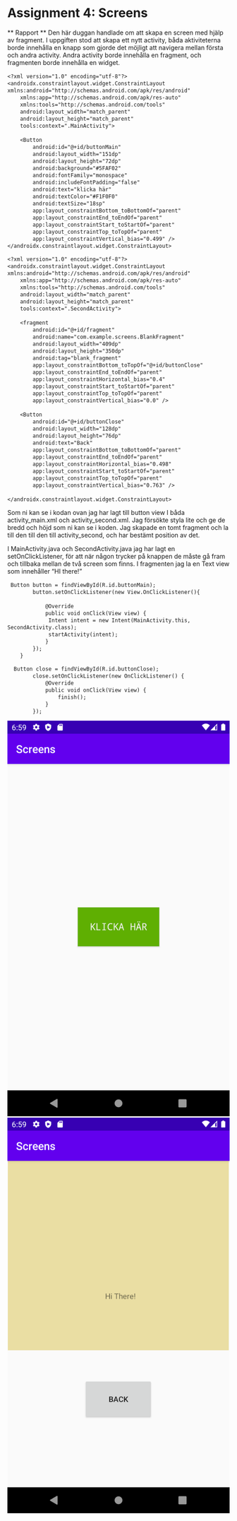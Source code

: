 # Assignment 4: Screens

** Rapport **
Den här duggan handlade om att skapa en screen med hjälp av fragment. I uppgiften stod att skapa ett nytt activity, båda aktiviteterna borde innehålla en knapp som gjorde det möjligt att navigera mellan första och andra activity. Andra activity borde innehålla en fragment, och fragmenten borde innehålla en widget. 
```
<?xml version="1.0" encoding="utf-8"?>
<androidx.constraintlayout.widget.ConstraintLayout xmlns:android="http://schemas.android.com/apk/res/android"
    xmlns:app="http://schemas.android.com/apk/res-auto"
    xmlns:tools="http://schemas.android.com/tools"
    android:layout_width="match_parent"
    android:layout_height="match_parent"
    tools:context=".MainActivity">

    <Button
        android:id="@+id/buttonMain"
        android:layout_width="151dp"
        android:layout_height="72dp"
        android:background="#5FAF02"
        android:fontFamily="monospace"
        android:includeFontPadding="false"
        android:text="klicka här"
        android:textColor="#F1F0F0"
        android:textSize="18sp"
        app:layout_constraintBottom_toBottomOf="parent"
        app:layout_constraintEnd_toEndOf="parent"
        app:layout_constraintStart_toStartOf="parent"
        app:layout_constraintTop_toTopOf="parent"
        app:layout_constraintVertical_bias="0.499" />
</androidx.constraintlayout.widget.ConstraintLayout>
```
```
<?xml version="1.0" encoding="utf-8"?>
<androidx.constraintlayout.widget.ConstraintLayout xmlns:android="http://schemas.android.com/apk/res/android"
    xmlns:app="http://schemas.android.com/apk/res-auto"
    xmlns:tools="http://schemas.android.com/tools"
    android:layout_width="match_parent"
    android:layout_height="match_parent"
    tools:context=".SecondActivity">

    <fragment
        android:id="@+id/fragment"
        android:name="com.example.screens.BlankFragment"
        android:layout_width="409dp"
        android:layout_height="350dp"
        android:tag="blank_fragment"
        app:layout_constraintBottom_toTopOf="@+id/buttonClose"
        app:layout_constraintEnd_toEndOf="parent"
        app:layout_constraintHorizontal_bias="0.4"
        app:layout_constraintStart_toStartOf="parent"
        app:layout_constraintTop_toTopOf="parent"
        app:layout_constraintVertical_bias="0.0" />

    <Button
        android:id="@+id/buttonClose"
        android:layout_width="128dp"
        android:layout_height="76dp"
        android:text="Back"
        app:layout_constraintBottom_toBottomOf="parent"
        app:layout_constraintEnd_toEndOf="parent"
        app:layout_constraintHorizontal_bias="0.498"
        app:layout_constraintStart_toStartOf="parent"
        app:layout_constraintTop_toTopOf="parent"
        app:layout_constraintVertical_bias="0.763" />

</androidx.constraintlayout.widget.ConstraintLayout>
```

Som ni kan se i kodan ovan jag har lagt till button view I båda activity_main.xml och activity_second.xml. Jag försökte styla lite och ge de bredd och höjd som ni kan se i koden. Jag skapade en tomt fragment och la till den till den till activity_second, och har bestämt position av det. 

I MainActivity.java och SecondActivity.java jag har lagt en setOnClickListener, för att när någon trycker på knappen de måste gå fram och tillbaka mellan de två screen som finns. I fragmenten jag la en Text view som innehåller “HI there!” 
 
```
 Button button = findViewById(R.id.buttonMain);
        button.setOnClickListener(new View.OnClickListener(){

            @Override
            public void onClick(View view) {
             Intent intent = new Intent(MainActivity.this, SecondActivity.class);
             startActivity(intent);
            }
        });
    }
```
```
  Button close = findViewById(R.id.buttonClose);
        close.setOnClickListener(new OnClickListener() {
            @Override
            public void onClick(View view) {
                finish();
            }
        });
```

![](1.png)
![](2.png)